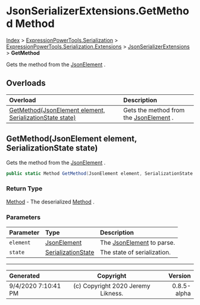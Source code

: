 ﻿# JsonSerializerExtensions.GetMethod Method

[Index](../index.md) > [ExpressionPowerTools.Serialization](ExpressionPowerTools.Serialization.a.md) > [ExpressionPowerTools.Serialization.Extensions](ExpressionPowerTools.Serialization.Extensions.n.md) > [JsonSerializerExtensions](ExpressionPowerTools.Serialization.Extensions.JsonSerializerExtensions.cs.md) > **GetMethod**

Gets the method from the [JsonElement](https://docs.microsoft.com/dotnet/api/system.text.json.jsonelement) .

## Overloads

| Overload | Description |
| :-- | :-- |
| [GetMethod(JsonElement element, SerializationState state)](#getmethodjsonelement-element-serializationstate-state) | Gets the method from the [JsonElement](https://docs.microsoft.com/dotnet/api/system.text.json.jsonelement) . |
## GetMethod(JsonElement element, SerializationState state)

Gets the method from the [JsonElement](https://docs.microsoft.com/dotnet/api/system.text.json.jsonelement) .

```csharp
public static Method GetMethod(JsonElement element, SerializationState state)
```

### Return Type

 [Method](ExpressionPowerTools.Serialization.Serializers.Method.cs.md)  - The deserialized [Method](ExpressionPowerTools.Serialization.Serializers.Method.cs.md) .

### Parameters

| Parameter | Type | Description |
| :-- | :-- | :-- |
| `element` | [JsonElement](https://docs.microsoft.com/dotnet/api/system.text.json.jsonelement) | The [JsonElement](https://docs.microsoft.com/dotnet/api/system.text.json.jsonelement) to parse. |
| `state` | [SerializationState](ExpressionPowerTools.Serialization.Serializers.SerializationState.cs.md) | The state of serialization. |



---

| Generated | Copyright | Version |
| :-- | :-: | --: |
| 9/4/2020 7:10:41 PM | (c) Copyright 2020 Jeremy Likness. | 0.8.5-alpha |

